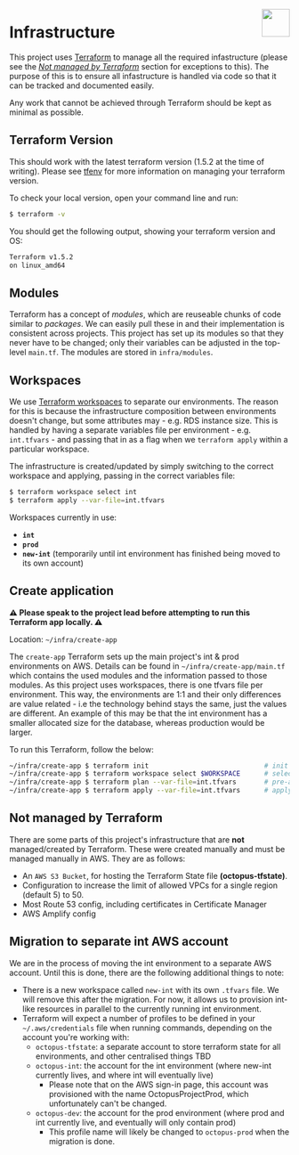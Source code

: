 <img src="https://www.jisc.ac.uk/sites/all/themes/jisc_clean/img/jisc-logo.svg" align="right" width=50 height=50/><h1 align="left">Infrastructure</h1>

This project uses [Terraform](https://www.terraform.io/) to manage all the required infastructure (please see the _[Not managed by Terraform](#Not-managed-by-Terraform)_ section for exceptions to this).
The purpose of this is to ensure all infastructure is handled via code so that it can be tracked and documented easily.

Any work that cannot be achieved through Terraform should be kept as minimal as possible.

## Terraform Version

This should work with the latest terraform version (1.5.2 at the time of writing). Please see [tfenv](https://github.com/tfutils/tfenv) for more information on managing your terraform version.

To check your local version, open your command line and run:

```bash
$ terraform -v
```

You should get the following output, showing your terraform version and OS:

```bash
Terraform v1.5.2
on linux_amd64
```

## Modules

Terraform has a concept of _modules_, which are reuseable chunks of code similar to _packages_. We can easily pull these in and their implementation is consistent across
projects. This project has set up its modules so that they never have to be changed; only their variables can be adjusted in the top-level `main.tf`. The modules are stored in `infra/modules`.

## Workspaces

We use [Terraform workspaces](https://learn.hashicorp.com/tutorials/terraform/organize-configuration?in=terraform/modules) to separate our environments. The reason for this is because the infrastructure composition between environments doesn't change, but some attributes may - e.g. RDS instance size. This is handled by having a separate variables file per environment - e.g. `int.tfvars` - and passing that in as a flag when we `terraform apply` within a particular workspace.

The infrastructure is created/updated by simply switching to the correct workspace and applying, passing in the correct variables file:

```bash
$ terraform workspace select int
$ terraform apply --var-file=int.tfvars
```

Workspaces currently in use:

- **`int`**
- **`prod`**
- **`new-int`** (temporarily until int environment has finished being moved to its own account)

## Create application

**⚠️ Please speak to the project lead before attempting to run this Terraform app locally. ⚠️**

Location: `~/infra/create-app`

The `create-app` Terraform sets up the main project's int & prod environments on AWS. Details can be found in `~/infra/create-app/main.tf` which contains the used modules and the information passed to those modules.
As this project uses workspaces, there is one tfvars file per environment. This way, the environments are 1:1 and their only differences are value related - i.e the technology behind stays the same, just the values are different. An example of this may be that the int environment has a smaller allocated size for the database, whereas production would be larger.

To run this Terraform, follow the below:

```bash
~/infra/create-app $ terraform init                             # init the terraform
~/infra/create-app $ terraform workspace select $WORKSPACE      # select the environment workspace (int or prod)
~/infra/create-app $ terraform plan --var-file=int.tfvars       # pre-apply dry run (pass in environment vars)
~/infra/create-app $ terraform apply --var-file=int.tfvars      # apply the terraform (pass in environment vars)
```

## Not managed by Terraform

There are some parts of this project's infrastructure that are **not** managed/created by Terraform. These were created manually and must be managed manually in AWS. They are as follows:

- An `AWS S3 Bucket`, for hosting the Terraform State file **(octopus-tfstate)**.
- Configuration to increase the limit of allowed VPCs for a single region (default 5) to 50.
- Most Route 53 config, including certificates in Certificate Manager
- AWS Amplify config

## Migration to separate int AWS account

We are in the process of moving the int environment to a separate AWS account. Until this is done, there are the following additional things to note:

- There is a new workspace called `new-int` with its own `.tfvars` file. We will remove this after the migration. For now, it allows us to provision int-like resources in parallel to the currently running int environment.
- Terraform will expect a number of profiles to be defined in your `~/.aws/credentials` file when running commands, depending on the account you're working with:
  - `octopus-tfstate`: a separate account to store terraform state for all environments, and other centralised things TBD
  - `octopus-int`: the account for the int environment (where new-int currently lives, and where int will eventually live)
    - Please note that on the AWS sign-in page, this account was provisioned with the name OctopusProjectProd, which unfortunately can't be changed.
  - `octopus-dev`: the account for the prod environment (where prod and int currently live, and eventually will only contain prod)
    - This profile name will likely be changed to `octopus-prod` when the migration is done.
